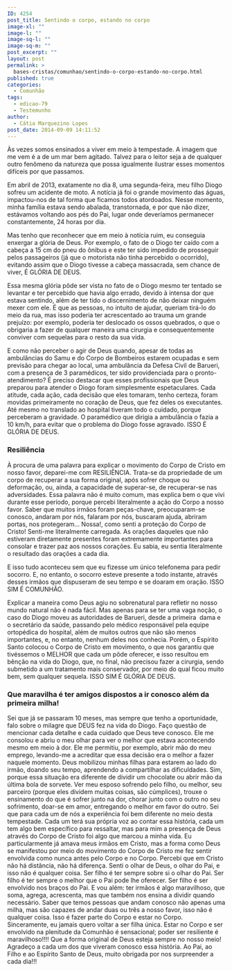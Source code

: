 ```yaml
---
ID: 4254
post_title: Sentindo o corpo, estando no corpo
image-xl: ""
image-l: ""
image-sq-l: ""
image-sq-m: ""
post_excerpt: ""
layout: post
permalink: >
  bases-cristas/comunhao/sentindo-o-corpo-estando-no-corpo.html
published: true
categories:
  - Comunhão
tags:
  - edicao-79
  - Testemunho
author:
  - Cátia Marquezino Lopes
post_date: 2014-09-09 14:11:52
---
```

Às vezes somos ensinados a viver em meio à tempestade. A imagem que me vem é a de um mar bem agitado. Talvez para o leitor seja a de qualquer outro fenômeno da natureza que possa igualmente ilustrar esses momentos difíceis por que passamos.

Em abril de 2013, exatamente no dia 8, uma segunda-feira, meu filho Diogo sofreu um acidente de moto. A notícia já foi o grande movimento das águas, impactou-nos de tal forma que ficamos todos atordoados. Nesse momento, minha família estava sendo abalada, transtornada, e por que não dizer, estávamos voltando aos pés do Pai, lugar onde deveríamos permanecer constantemente, 24 horas por dia.

Mas tenho que reconhecer que em meio à notícia ruim, eu conseguia enxergar a glória de Deus. Por exemplo, o fato de o Diogo ter caído com a cabeça a 15 cm do pneu do ônibus e este ter sido impedido de prosseguir pelos passageiros (já que o motorista não tinha percebido o ocorrido), evitando assim que o Diogo tivesse a cabeça massacrada, sem chance de viver, É GLÓRIA DE DEUS.

Essa mesma glória pôde ser vista no fato de o Diogo mesmo ter tentado se levantar e ter percebido que havia algo errado, devido à intensa dor que estava sentindo, além de ter tido o discernimento de não deixar ninguém mexer com ele. É que as pessoas, no intuito de ajudar, queriam tirá-lo do meio da rua, mas isso poderia ter acrescentado ao trauma um grande prejuízo: por exemplo, poderia ter deslocado os ossos quebrados, o que o obrigaria a fazer de qualquer maneira uma cirurgia e consequentemente conviver com sequelas para o resto da sua vida.

E como não perceber o agir de Deus quando, apesar de todas as ambulâncias do Samu e do Corpo de Bombeiros estarem ocupadas e sem previsão para chegar ao local, uma ambulância da Defesa Civil de Barueri, com a presença de 3 paramédicos, ter sido providenciada para o pronto-atendimento? É preciso destacar que esses profissionais que Deus preparou para atender o Diogo foram simplesmente espetaculares. Cada atitude, cada ação, cada decisão que eles tomaram, tenho certeza, foram movidas primeiramente no coração de Deus, que fez deles os executantes. Até mesmo no translado ao hospital tiveram todo o cuidado, porque perceberam a gravidade. O paramédico que dirigia a ambulância o fazia a 10 km/h, para evitar que o problema do Diogo fosse agravado. ISSO É GLÓRIA DE DEUS.
<h3>Resiliência</h3>
À procura de uma palavra para explicar o movimento do Corpo de Cristo em nosso favor, deparei-me com RESILIÊNCIA. Trata-se da propriedade de um corpo de recuperar a sua forma original, após sofrer choque ou deformação, ou, ainda, a capacidade de superar-se, de recuperar-se nas adversidades. Essa palavra não é muito comum, mas explica bem o que vivi durante esse período, porque percebi literalmente a ação do Corpo a nosso favor. Saber que muitos irmãos foram peças-chave, preocuparam-se conosco, andaram por nós, falaram por nós, buscaram ajuda, abriram portas, nos protegeram... Nossa!, como senti a proteção do Corpo de Cristo! Senti-me literalmente carregada. As orações daqueles que não estiveram diretamente presentes foram extremamente importantes para consolar e trazer paz aos nossos corações. Eu sabia, eu sentia literalmente o resultado das orações a cada dia.

E isso tudo aconteceu sem que eu fizesse um único telefonema para pedir socorro. E, no entanto, o socorro esteve presente a todo instante, através desses irmãos que dispuseram de seu tempo e se doaram em oração. ISSO SIM É COMUNHÃO.

Explicar a maneira como Deus agiu no sobrenatural para refletir no nosso mundo natural não é nada fácil. Mas apenas para se ter uma vaga noção, o caso do Diogo moveu as autoridades de Barueri, desde a primeira  dama e o secretário da saúde, passando pelo médico responsável pela equipe ortopédica do hospital, além de muitos outros que não são menos importantes, e, no entanto, nenhum deles nos conhecia. Porém, o Espírito Santo colocou o Corpo de Cristo em movimento, o que nos garantiu que tivéssemos o MELHOR que cada um pôde oferecer, e isso resultou em bênção na vida do Diogo, que, no final, não precisou fazer a cirurgia, sendo submetido a um tratamento mais conservador, por meio do qual ficou muito bem, sem qualquer sequela. ISSO SIM É GLÓRIA DE DEUS.
<h3>Que maravilha é ter amigos dispostos a ir conosco além da primeira milha!</h3>
Sei que já se passaram 10 meses, mas sempre que tenho a oportunidade, falo sobre o milagre que DEUS fez na vida do Diogo. Faço questão de mencionar cada detalhe e cada cuidado que Deus teve conosco. Ele me consolou e abriu o meu olhar para ver o melhor que estava acontecendo mesmo em meio à dor. Ele me permitiu, por exemplo, abrir mão do meu emprego, levando-me a acreditar que essa decisão era o melhor a fazer naquele momento. Deus mobilizou minhas filhas para estarem ao lado do irmão, doando seu tempo, aprendendo a compartilhar as dificuldades. Sim, porque essa situação era diferente de dividir um chocolate ou abrir mão da última bola de sorvete. Ver meu esposo sofrendo pelo filho, ou melhor, seu parceiro (porque eles dividem muitas coisas, são cúmplices), trouxe o ensinamento do que é sofrer junto na dor, chorar junto com o outro no seu sofrimento, doar-se em amor, entregando o melhor em favor do outro.
Sei que para cada um de nós a experiência foi bem diferente no meio desta tempestade. Cada um terá sua própria voz ao contar essa história, cada um tem algo bem específico para ressaltar, mas para mim a presença de Deus através do Corpo de Cristo foi algo que marcou a minha vida. Eu particularmente já amava meus irmãos em Cristo, mas a forma como Deus se manifestou por meio do movimento do Corpo de Cristo me fez sentir envolvida como nunca antes pelo Corpo e no Corpo. Percebi que em Cristo não há distância, não há diferença. Senti o olhar de Deus, o olhar do Pai, e isso não é qualquer coisa.
Ser filho é ter sempre sobre si o olhar do Pai. Ser filho é ter sempre o melhor que o Pai pode lhe oferecer. Ser filho é ser envolvido nos braços do Pai. E vou além: ter irmãos é algo maravilhoso, que soma, agrega, acrescenta, mas que também nos ensina a dividir quando necessário.
Saber que temos pessoas que andam conosco não apenas uma milha, mas são capazes de andar duas ou três a nosso favor, isso não é qualquer coisa. Isso é fazer parte do Corpo e estar no Corpo. Sinceramente, eu jamais quero voltar a ser filha única. Estar no Corpo e ser envolvido na plenitude da Comunhão é sensacional; poder ser resiliente é maravilhoso!!!!
Que a forma original de Deus esteja sempre no nosso meio!
Agradeço a cada um dos que viveram conosco essa história. Ao Pai, ao Filho e ao Espírito Santo de Deus, muito obrigada por nos surpreender a cada dia!!!